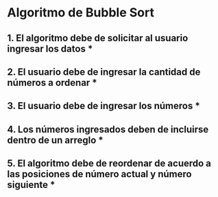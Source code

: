 # Algoritmo de Bubble Sort

## 1. El algoritmo debe de solicitar al usuario ingresar los datos *
## 2. El usuario debe de ingresar la cantidad de números a ordenar *
## 3. El usuario debe de ingresar los números *
## 4. Los números ingresados deben de incluirse dentro de un arreglo *
## 5. El algoritmo debe de reordenar de acuerdo a las posiciones de número actual y número siguiente *